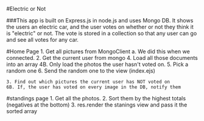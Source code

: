 #Electric or Not

###This app is built on Express.js in node.js and uses Mongo DB. It shows the users an electric car, and the user votes on whether or not they think it is "electric" or not. The vote is stored in a collection so that any user can go and see all votes for any car. 

#Home Page
	1. Get all pictures from MongoClient
		a. We did this when we connected.
	2. Get the current user from mongo
	4. Load all those documents into an array
	4B. Only load the photos the user hasn't voted on.
	5. Pick a random one
	6. Send the random one to the view (index.ejs)


	3. Find out which pictures the current user has NOT voted on
	6B. If, the user has voted on every image in the DB, notify them



#standings page
	1. Get all the photos.
	2. Sort them by the highest totals (negatives at the bottom)
	3. res.render the stanings view and pass it the sorted array
